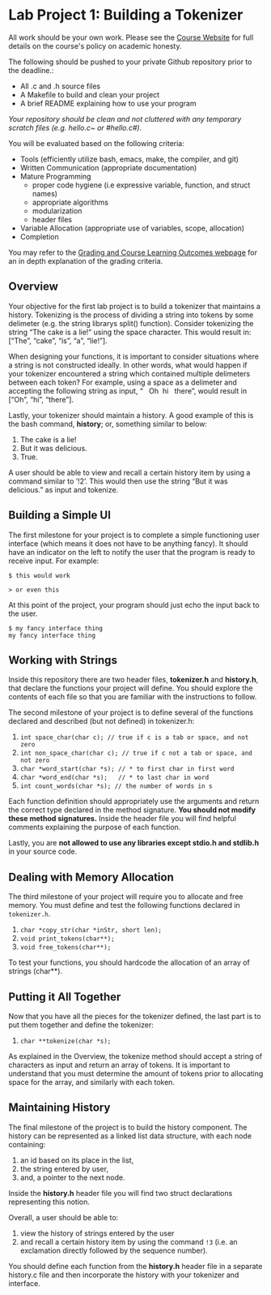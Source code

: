 Lab Project 1: Building a Tokenizer
===================================
All work should be your own work. Please see the [Course Website](https://sites.google.com/site/arch1utep/home#TOC-Academic-Honesty) for full details on the course's policy on academic honesty.

The following should be pushed to your private Github repository prior to the deadline.:
- All .c and .h source files
- A Makefile to build and clean your project
- A brief README explaining how to use your program

_Your repository should be clean and not cluttered with any temporary scratch files (e.g. hello.c~ or #hello.c#)._

You will be evaluated based on the following criteria:

- Tools (efficiently utilize bash, emacs, make, the compiler, and git)
- Written Communication (appropriate documentation)
- Mature Programming 
  - proper code hygiene (i.e expressive variable, function, and struct names)
  - appropriate algorithms
  - modularization
  - header files
- Variable Allocation (appropriate use of variables, scope, allocation)
- Completion

You may refer to the [Grading and Course Learning Outcomes webpage](https://sites.google.com/site/arch1utep/course-learning-outcomes) for an in depth explanation of the grading criteria.

## Overview
Your objective for the first lab project is to build a tokenizer that
maintains a history. Tokenizing is the process of dividing a string into
tokens by some delimeter (e.g. the string librarys split() function).
Consider tokenizing the string “The cake is a lie!” using the space
character. This would result in: \[“The”, “cake”, “is”, “a”, “lie!”\].

When designing your functions, it is important to consider situations
where a string is not constructed ideally. In other words, what would
happen if your tokenizer encountered a string which contained multiple
delimeters between each token? For example, using a space as a delimeter
and accepting the following string as input, “&nbsp;&nbsp;&nbsp;Oh&nbsp;&nbsp;hi&nbsp;&nbsp;&nbsp;there”, would result
in \[“Oh”, “hi”, “there”\].

Lastly, your tokenizer should maintain a history. A good example of this
is the bash command, **history**; or, something similar to below:

1.  The cake is a lie!
2.  But it was delicious.
3.  True.

A user should be able to view and recall a certain history item by using a command
similar to ’!2’. This would then use the string “But it was delicious.” as input and
tokenize.

## Building a Simple UI
The first milestone for your project is to complete a simple functioning
user interface (which means it does not have to be anything fancy). It
should have an indicator on the left to notify the user that the program
is ready to receive input. For example:

`$ this would work`

`> or even this`

At this point of the project, your program should just echo the input
back to the user.

```
$ my fancy interface thing
my fancy interface thing
```

## Working with Strings
Inside this repository there are two header files, **tokenizer.h** and **history.h**, 
that declare the functions your project will define. You should explore the
contents of each file so that you are familiar with the instructions to
follow.

The second milestone of your project is to define several of the
functions declared and described (but not defined) in tokenizer.h:

1.  `int space_char(char c); // true if c is a tab or space, and not zero`
2.  `int non_space_char(char c); // true if c not a tab or space, and not zero`
3.  `char *word_start(char *s); // * to first char in first word`
4.  `char *word_end(char *s);   // * to last char in word`
5.  `int count_words(char *s); // the number of words in s`

Each function definition should appropriately use the arguments and
return the correct type declared in the method signature. **You should
not modify these method signatures.** Inside the header file you will
find helpful comments explaining the purpose of each function. 

Lastly, you are **not allowed to use any libraries except stdio.h and stdlib.h**
in your source code.

## Dealing with Memory Allocation
The third milestone of your project will require you to allocate and
free memory.  You must define and test the 
following functions declared in `tokenizer.h`.

1.  `char *copy_str(char *inStr, short len);`
2.  `void print_tokens(char**);`
3.  `void free_tokens(char**);`

To test your functions, you should hardcode the allocation of an array
of strings (char\*\*).

## Putting it All Together
Now that you have all the pieces for the tokenizer defined, the last
part is to put them together and define the tokenizer:

1.  `char **tokenize(char *s);`

As explained in the Overview, the tokenize method should accept a string
of characters as input and return an array of tokens. It is important to
understand that you must determine the amount of tokens prior to
allocating space for the array, and similarly with each token.

## Maintaining History
The final milestone of the project is to build the history component.
The history can be represented as a linked list data structure, with
each node containing:

1.  an id based on its place in the list,
2.  the string entered by user,
3.  and, a pointer to the next node.

Inside the **history.h** header file you will find two struct
declarations representing this notion.

Overall, a user should be able to: 

1. view the history of strings entered by the user 
2. and recall a certain history item by using the command 
   `!3` (i.e. an exclamation directly followed by the sequence number).

You should define each function from the **history.h** header file in
a separate history.c file and then incorporate the history with your
tokenizer and interface.
